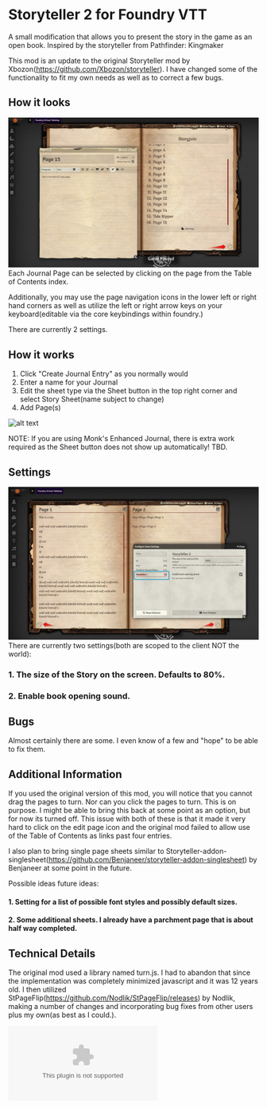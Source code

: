 # Storyteller 2 for Foundry VTT

A small modification that allows you to present the story in the game as an open book. Inspired by the storyteller from Pathfinder: Kingmaker

This mod is an update to the original Storyteller mod by Xbozon(https://github.com/Xbozon/storyteller). I have changed some of the functionality to fit my own needs as well as to correct a few bugs.

## How it looks

![alt text](.github/Story_Table_of_Contents_and_New_Text_Page.webp "Title")
Each Journal Page can be selected by clicking on the page from the Table of Contents index.

Additionally, you may use the page navigation icons in the lower left or right hand corners as well as utilize the left or right arrow keys on your keyboard(editable via the core keybindings within foundry.)

There are currently 2 settings.

## How it works

1. Click "Create Journal Entry" as you normally would
2. Enter a name for your Journal
3. Edit the sheet type via the Sheet button in the top right corner and select Story Sheet(name subject to change)
4. Add Page(s)

![alt text](.github/StoryTeller2.gif "Title")

NOTE: If you are using Monk's Enhanced Journal, there is extra work required as the Sheet button does not show up automatically! TBD.

## Settings

![alt text](.github/Settings_and_Page_2.webp "Title")
There are currently two settings(both are scoped to the client NOT the world):

### 1. The size of the Story on the screen. Defaults to 80%.

### 2. Enable book opening sound.

## Bugs

Almost certainly there are some. I even know of a few and "hope" to be able to fix them.

## Additional Information

If you used the original version of this mod, you will notice that you cannot drag the pages to turn. Nor can you click the pages to turn. This is on purpose. I might be able to bring this back at some point as an option, but for now its turned off. This issue with both of these is that it made it very hard to click on the edit page icon and the original mod failed to allow use of the Table of Contents as links past four entries.

I also plan to bring single page sheets similar to Storyteller-addon-singlesheet(https://github.com/Benjaneer/storyteller-addon-singlesheet) by Benjaneer at some point in the future.

Possible ideas future ideas:

#### 1. Setting for a list of possible font styles and possibly default sizes.

#### 2. Some additional sheets. I already have a parchment page that is about half way completed.

## Technical Details

The original mod used a library named turn.js. I had to abandon that since the implementation was completely minimized javascript and it was 12 years old. I then utilized StPageFlip(https://github.com/Nodlik/StPageFlip/releases) by Nodlik, making a number of changes and incorporating bug fixes from other users plus my own(as best as I could.).


![Latest Release Download Count](https://img.shields.io/github/downloads/jfrazierjr/storyteller2/latest/module.zip)

